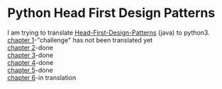 # Python Head First Design Patterns  
I am trying to translate [Head-First-Design-Patterns](https://github.com/bethrobson/Head-First-Design-Patterns) (java) to python3.  
[chapter 1](https://github.com/rebuild-123/Python-Head-First-Design-Patterns/tree/main/strategy)-"challenge" has not been translated yet  
[chapter 2](https://github.com/rebuild-123/Python-Head-First-Design-Patterns/tree/main/observer)-done  
[chapter 3](https://github.com/rebuild-123/Python-Head-First-Design-Patterns/tree/main/decorator)-done  
[chapter 4](https://github.com/rebuild-123/Python-Head-First-Design-Patterns/tree/main/factory)-done  
[chapter 5](https://github.com/rebuild-123/Python-Head-First-Design-Patterns/tree/main/singleton)-done  
[chapter 6](https://github.com/rebuild-123/Python-Head-First-Design-Patterns/tree/main/command)-in translation  
